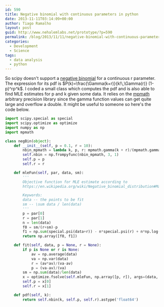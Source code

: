 ```yaml
---
id: 590
title: Negative binomial with continuous parameters in python
date: 2013-11-11T03:14:09+00:00
author: Tiago Ramalho
layout: post
guid: http://www.nehalemlabs.net/prototype/?p=590
permalink: /blog/2013/11/11/negative-binomial-with-continuous-parameters-in-python/
categories:
  - Development
  - Science
tags:
  - data analysis
  - python
---
```

So scipy doesn't support a [negative binomial](https://en.wikipedia.org/wiki/Negative_binomial_distribution) for a continuous r parameter.
The expression for its pdf is <span>$P(k)=\frac{\Gamma(k+r)}{k!\,\Gamma(r)} (1-p)^rp^k$</span>.
I coded a small class which computes the pdf and is also able to find MLE estimates for p and k given some data.
It relies on the [mpmath](https://github.com/fredrik-johansson/mpmath/) arbitrary precision library since the gamma function values can get quite large and overflow a double.
It might be useful to someone so here's the code below.

```python
import scipy.special as special
import scipy.optimize as optimize
import numpy as np
import mpmath

class negBin(object):
	def __init__(self, p = 0.1, r = 10):
		nbin_mpmath = lambda k, p, r: mpmath.gamma(k + r)/(mpmath.gamma(k+1)*mpmath.gamma(r))*np.power(1-p, r)*np.power(p, k)
		self.nbin = np.frompyfunc(nbin_mpmath, 3, 1)
		self.p = p
		self.r = r

	def mleFun(self, par, data, sm):
		'''
		Objective function for MLE estimate according to
		https://en.wikipedia.org/wiki/Negative_binomial_distribution#Maximum_likelihood_estimation

		Keywords:
		data -- the points to be fit
		sm -- \sum data / len(data)
		'''
		p = par[0]
		r = par[1]
		n = len(data)
		f0 = sm/(r+sm)-p
		f1 = np.sum(special.psi(data+r)) - n*special.psi(r) + n*np.log(r/(r+sm))
		return np.array([f0, f1])

	def fit(self, data, p = None, r = None):
		if p is None or r is None:
			av = np.average(data)
			va = np.var(data)
			r = (av*av)/(va-av)
			p = (va-av)/(va)
		sm = np.sum(data)/len(data)
		x = optimize.fsolve(self.mleFun, np.array([p, r]), args=(data, sm))
		self.p = x[0]
		self.r = x[1]

	def pdf(self, k):
		return self.nbin(k, self.p, self.r).astype('float64')
```

&nbsp;

